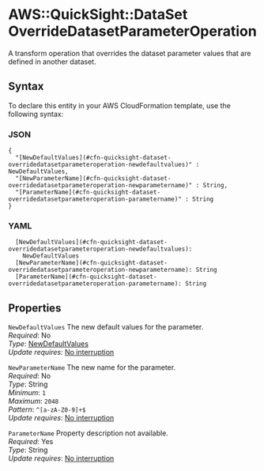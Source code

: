 # AWS::QuickSight::DataSet OverrideDatasetParameterOperation<a name="aws-properties-quicksight-dataset-overridedatasetparameteroperation"></a>

A transform operation that overrides the dataset parameter values that are defined in another dataset\.

## Syntax<a name="aws-properties-quicksight-dataset-overridedatasetparameteroperation-syntax"></a>

To declare this entity in your AWS CloudFormation template, use the following syntax:

### JSON<a name="aws-properties-quicksight-dataset-overridedatasetparameteroperation-syntax.json"></a>

```
{
  "[NewDefaultValues](#cfn-quicksight-dataset-overridedatasetparameteroperation-newdefaultvalues)" : NewDefaultValues,
  "[NewParameterName](#cfn-quicksight-dataset-overridedatasetparameteroperation-newparametername)" : String,
  "[ParameterName](#cfn-quicksight-dataset-overridedatasetparameteroperation-parametername)" : String
}
```

### YAML<a name="aws-properties-quicksight-dataset-overridedatasetparameteroperation-syntax.yaml"></a>

```
  [NewDefaultValues](#cfn-quicksight-dataset-overridedatasetparameteroperation-newdefaultvalues): 
    NewDefaultValues
  [NewParameterName](#cfn-quicksight-dataset-overridedatasetparameteroperation-newparametername): String
  [ParameterName](#cfn-quicksight-dataset-overridedatasetparameteroperation-parametername): String
```

## Properties<a name="aws-properties-quicksight-dataset-overridedatasetparameteroperation-properties"></a>

`NewDefaultValues`  <a name="cfn-quicksight-dataset-overridedatasetparameteroperation-newdefaultvalues"></a>
The new default values for the parameter\.  
*Required*: No  
*Type*: [NewDefaultValues](aws-properties-quicksight-dataset-newdefaultvalues.md)  
*Update requires*: [No interruption](https://docs.aws.amazon.com/AWSCloudFormation/latest/UserGuide/using-cfn-updating-stacks-update-behaviors.html#update-no-interrupt)

`NewParameterName`  <a name="cfn-quicksight-dataset-overridedatasetparameteroperation-newparametername"></a>
The new name for the parameter\.  
*Required*: No  
*Type*: String  
*Minimum*: `1`  
*Maximum*: `2048`  
*Pattern*: `^[a-zA-Z0-9]+$`  
*Update requires*: [No interruption](https://docs.aws.amazon.com/AWSCloudFormation/latest/UserGuide/using-cfn-updating-stacks-update-behaviors.html#update-no-interrupt)

`ParameterName`  <a name="cfn-quicksight-dataset-overridedatasetparameteroperation-parametername"></a>
Property description not available\.  
*Required*: Yes  
*Type*: String  
*Update requires*: [No interruption](https://docs.aws.amazon.com/AWSCloudFormation/latest/UserGuide/using-cfn-updating-stacks-update-behaviors.html#update-no-interrupt)